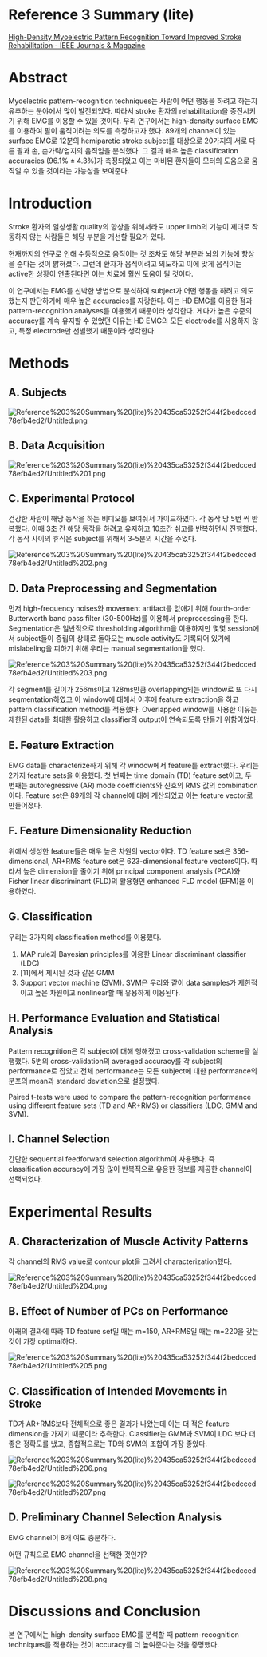 # Reference 3 Summary (lite)

[High-Density Myoelectric Pattern Recognition Toward Improved Stroke Rehabilitation - IEEE Journals & Magazine](https://ieeexplore.ieee.org/abstract/document/6172561)

# Abstract

Myoelectric pattern-recognition techniques는 사람이 어떤 행동을 하려고 하는지 유추하는 분야에서 많이 발전되었다. 따라서 stroke 환자의 rehabilitation을 증진시키기 위해 EMG를 이용할 수 있을 것이다. 우리 연구에서는 high-density surface EMG를 이용하여 팔이 움직이려는 의도를 측정하고자 했다. 89개의 channel이 있는 surface EMG로 12분의 hemiparetic stroke subject를 대상으로 20가지의 서로 다른 팔과 손, 손가락/엄지의 움직임을 분석했다. 그 결과 매우 높은 classification accuracies (96.1% ± 4.3%)가 측정되었고 이는 마비된 환자들이 모터의 도움으로 움직일 수 있을 것이라는 가능성을 보여준다.

# Introduction

Stroke 환자의 일상생활 quality의 향상을 위해서라도 upper limb의 기능이 제대로 작동하지 않는 사람들은 해당 부분을 개선할 필요가 있다.

현재까지의 연구로 인해 수동적으로 움직이는 것 조차도 해당 부분과 뇌의 기능에 향상을 준다는 것이 밝혀졌다. 그런데 환자가 움직이려고 의도하고 이에 맞게 움직이는 active한 상황이 연출된다면 이는 치료에 훨씬 도움이 될 것이다. 

이 연구에서는 EMG를 신박한 방법으로 분석하여 subject가 어떤 행동을 하려고 의도 했는지 판단하기에 매우 높은 accuracies를 자랑한다. 이는 HD EMG를 이용한 점과 pattern-recognition analyses를 이용했기 때문이라 생각한다. 게다가 높은 수준의 accuracy를 계속 유지할 수 있었던 이유는 HD EMG의 모든 electrode를 사용하지 않고, 특정 electrode만 선별했기 때문이라 생각한다. 

# Methods

## A. Subjects

![Reference%203%20Summary%20(lite)%20435ca53252f344f2bedcced78efb4ed2/Untitled.png](Reference%203%20Summary%20(lite)%20435ca53252f344f2bedcced78efb4ed2/Untitled.png)

## B. Data Acquisition

![Reference%203%20Summary%20(lite)%20435ca53252f344f2bedcced78efb4ed2/Untitled%201.png](Reference%203%20Summary%20(lite)%20435ca53252f344f2bedcced78efb4ed2/Untitled%201.png)

## C. Experimental Protocol

건강한 사람이 해당 동작을 하는 비디오를 보여줘서 가이드하였다. 각 동작 당 5번 씩 반복했다. 이때 3초 간 해당 동작을 하려고 유지하고 10초간 쉬고를 반복하면서 진행했다. 각 동작 사이의 휴식은 subject를 위해서 3-5분의 시간을 주었다.

![Reference%203%20Summary%20(lite)%20435ca53252f344f2bedcced78efb4ed2/Untitled%202.png](Reference%203%20Summary%20(lite)%20435ca53252f344f2bedcced78efb4ed2/Untitled%202.png)

## D. Data Preprocessing and Segmentation

먼저 high-frequency noises와 movement artifact를 없애기 위해 fourth-order Butterworth band pass filter (30-500Hz)를 이용해서 preprocessing을 한다. Segmentation은 일반적으로 thresholding algorithm을 이용하지만 몇몇 session에서 subject들이 중립의 상태로 돌아오는 muscle activity도 기록되어 있기에 mislabeling을 피하기 위해 우리는 manual segmentation을 했다.

![Reference%203%20Summary%20(lite)%20435ca53252f344f2bedcced78efb4ed2/Untitled%203.png](Reference%203%20Summary%20(lite)%20435ca53252f344f2bedcced78efb4ed2/Untitled%203.png)

각 segment를 길이가 256ms이고 128ms만큼 overlapping되는 window로 또 다시 segmentation하였고 이 window에 대해서 이후에 feature extraction을 하고 pattern classification method를 적용했다. Overlapped window를 사용한 이유는 제한된 data를 최대한 활용하고 classifier의 output이 연속되도록 만들기 위함이었다.

## E. Feature Extraction

EMG data를 characterize하기 위해 각 window에서 feature를 extract했다. 우리는 2가지 feature sets을 이용했다. 첫 번째는 time domain (TD) feature set이고, 두 번째는 autoregressive (AR) mode coefficients와 신호의 RMS 값의 combination이다. Feature set은 89개의 각 channel에 대해 계산되었고 이는 feature vector로 만들어졌다.

## F. Feature Dimensionality Reduction

위에서 생성한 feature들은 매우 높은 차원의 vector이다. TD feature set은 356-dimensional, AR+RMS feature set은 623-dimensional feature vectors이다. 따라서 높은 dimension을 줄이기 위해 principal component analysis (PCA)와 Fisher linear discriminant (FLD)의 활용형인 enhanced FLD model (EFM)을 이용하였다.

## G. Classification

우리는 3가지의 classification method를 이용했다.

1. MAP rule과 Bayesian principles를 이용한 Linear discriminant classifier (LDC)
2. [11]에서 제시된 것과 같은 GMM
3. Support vector machine (SVM). SVM은 우리와 같이 data samples가 제한적이고 높은 차원이고 nonlinear할 때 유용하게 이용된다.

## H. Performance Evaluation and Statistical Analysis

Pattern recognition은 각 subject에 대해 행해졌고 cross-validation scheme을 실행했다. 5번의 cross-validation의 averaged accuracy를 각 subject의 performance로 잡았고 전체 performance는 모든 subject에 대한 performance의 분포의 mean과 standard deviation으로 설정했다.

Paired t-tests were used to compare the pattern-recognition performance using different feature sets (TD and AR+RMS) or classifiers (LDC, GMM and SVM).

## I. Channel Selection

간단한 sequential feedforward selection algorithm이 사용됐다. 즉 classification accuracy에 가장 많이 반복적으로 유용한 정보를 제공한 channel이 선택되었다.

# Experimental Results

## A. Characterization of Muscle Activity Patterns

각 channel의 RMS value로 contour plot을 그려서 characterization했다.

![Reference%203%20Summary%20(lite)%20435ca53252f344f2bedcced78efb4ed2/Untitled%204.png](Reference%203%20Summary%20(lite)%20435ca53252f344f2bedcced78efb4ed2/Untitled%204.png)

## B. Effect of Number of PCs on Performance

아래의 결과에 따라 TD feature set일 때는 m=150, AR+RMS일 때는 m=220을 갖는 것이 가장 optimal하다.

![Reference%203%20Summary%20(lite)%20435ca53252f344f2bedcced78efb4ed2/Untitled%205.png](Reference%203%20Summary%20(lite)%20435ca53252f344f2bedcced78efb4ed2/Untitled%205.png)

## C. Classification of Intended Movements in Stroke

TD가 AR+RMS보다 전체적으로 좋은 결과가 나왔는데 이는 더 적은 feature dimension을 가지기 때문이라 추측한다. Classifier는 GMM과 SVM이 LDC 보다 더 좋은 정확도를 냈고, 종합적으로는 TD와 SVM의 조합이 가장 좋았다.

![Reference%203%20Summary%20(lite)%20435ca53252f344f2bedcced78efb4ed2/Untitled%206.png](Reference%203%20Summary%20(lite)%20435ca53252f344f2bedcced78efb4ed2/Untitled%206.png)

![Reference%203%20Summary%20(lite)%20435ca53252f344f2bedcced78efb4ed2/Untitled%207.png](Reference%203%20Summary%20(lite)%20435ca53252f344f2bedcced78efb4ed2/Untitled%207.png)

## D. Preliminary Channel Selection Analysis

EMG channel이 8개 여도 충분하다.

어떤 규칙으로 EMG channel을 선택한 것인가?

![Reference%203%20Summary%20(lite)%20435ca53252f344f2bedcced78efb4ed2/Untitled%208.png](Reference%203%20Summary%20(lite)%20435ca53252f344f2bedcced78efb4ed2/Untitled%208.png)

# Discussions and Conclusion

본 연구에서는 high-density surface EMG를 분석할 때 pattern-recognition techniques를 적용하는 것이 accuracy를 더 높여준다는 것을 증명했다.